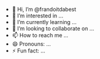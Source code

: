 - 👋 Hi, I’m @frandoitdabest
- 👀 I’m interested in ...
- 🌱 I’m currently learning ...
- 💞️ I’m looking to collaborate on ...
- 📫 How to reach me ...
- 😄 Pronouns: ...
- ⚡ Fun fact: ...

<!---
frandoitdabest/frandoitdabest is a ✨ special ✨ repository because its `README.md` (this file) appears on your GitHub profile.
You can click the Preview link to take a look at your changes.
--->
